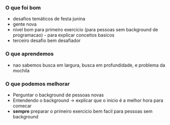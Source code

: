 ### O que foi bom
* desafios temáticos de festa junina
* gente nova
* nivel bom para primeiro exercicio (para pessoas sem background de programacao) - para explicar conceitos basicos
* terceiro desafio bem desafiador

### O que aprendemos
* nao sabemos busca em largura, busca em profundidade, e problema da mochila

### O que podemos melhorar
* Perguntar o background de pessoas novas
* Entendendo o background -> explicar que o inicio é a melhor hora para comecar
* **sempre** preparar o primeiro exercicio bem facil para pessoas sem background

